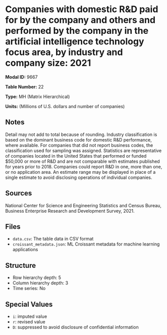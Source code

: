 # Companies with domestic R&D paid for by the company and others and performed by the company in the artificial intelligence technology focus area, by industry and company size: 2021

**Modal ID:** 9667

**Table Number:** 22

**Type:** MH (Matrix Hierarchical)

**Units:** (Millions of U.S. dollars and number of companies)

## Notes

Detail may not add to total because of rounding. Industry classification is based on the dominant business code for domestic R&D performance, where available. For companies that did not report business codes, the classification used for sampling was assigned. Statistics are representative of companies located in the United States that performed or funded $50,000 or more of R&D and are not comparable with estimates published for years prior to 2018. Companies could report R&D in one, more than one, or no application area. An estimate range may be displayed in place of a single estimate to avoid disclosing operations of individual companies.

## Sources

National Center for Science and Engineering Statistics and Census Bureau, Business Enterprise Research and Development Survey, 2021.

## Files

- `data.csv`: The table data in CSV format
- `croissant_metadata.json`: ML Croissant metadata for machine learning applications

## Structure

- Row hierarchy depth: 5
- Column hierarchy depth: 3
- Time series: No

## Special Values

- `i`: imputed value
- `r`: revised value
- `D`: suppressed to avoid disclosure of confidential information
